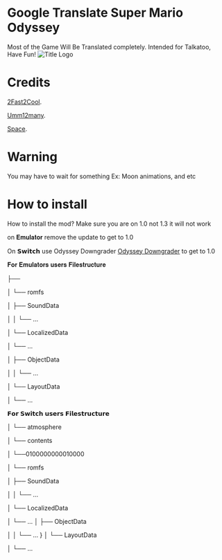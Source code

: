 # Google Translate Super Mario Odyssey
Most of the Game Will Be Translated completely.
Intended for Talkatoo, Have Fun!
![Title Logo](https://github.com/user-attachments/assets/22c8a3fa-a31c-43c1-856d-bd67ccc92c1c)
# Credits
 [2Fast2Cool](https://github.com/2Fast2Cool/).

[Umm12many](https://github.com/Umm12many/).

[Space](https://github.com/wiz-rd/).

# Warning
You may have to wait for something
Ex: Moon animations, and etc

# How to install
How to install the mod?
Make sure you are on 1.0 not 1.3 it will not work

on 𝐄𝐦𝐮𝐥𝐚𝐭𝐨𝐫 remove the update to get to 1.0
 
On 𝗦𝘄𝗶𝘁𝗰𝗵 use Odyssey Downgrader [Odyssey Downgrader](https://github.com/Istador/odyssey-downgrade/releases/) to get to 1.0

𝐅𝐨𝐫 𝐄𝐦𝐮𝐥𝐚𝐭𝐨𝐫𝐬 𝐮𝐬𝐞𝐫𝐬 𝐅𝐢𝐥𝐞𝐬𝐭𝐫𝐮𝐜𝐭𝐮𝐫𝐞

├── <folder-name>

│   └── romfs

│       ├── SoundData

│       │   └── ...

│       └── LocalizedData

│           └── ...

│       ├── ObjectData

│       │   └── ...


│       └── LayoutData

│           └── ...

𝗙𝗼𝗿 𝗦𝘄𝗶𝘁𝗰𝗵  𝘂𝘀𝗲𝗿𝘀 𝗙𝗶𝗹𝗲𝘀𝘁𝗿𝘂𝗰𝘁𝘂𝗿𝗲

│   └── atmosphere

│   └── contents

│   └──0100000000010000

│   └── romfs

│       ├── SoundData

│       │   └── ...

│       └── LocalizedData

│           └── ...
│       ├── ObjectData

│       │   └── ...
}
│       └── LayoutData

│           └── ...
